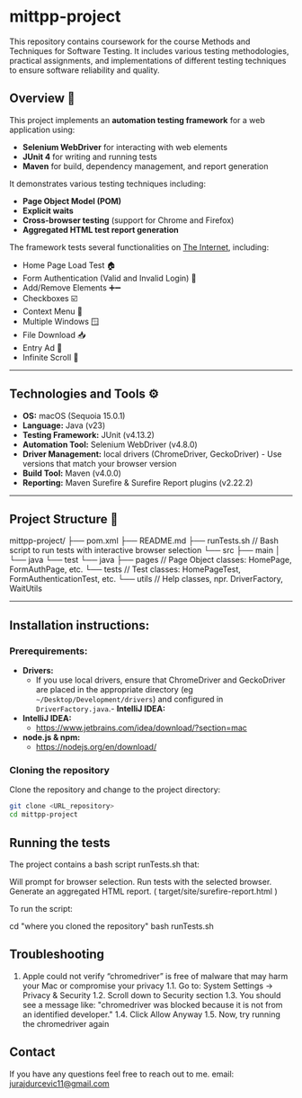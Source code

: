 # mittpp-project
This repository contains coursework for the course Methods and Techniques for Software Testing. It includes various testing methodologies, practical assignments, and implementations of different testing techniques to ensure software reliability and quality.

## Overview 📝

This project implements an **automation testing framework** for a web application using:
- **Selenium WebDriver** for interacting with web elements
- **JUnit 4** for writing and running tests
- **Maven** for build, dependency management, and report generation

It demonstrates various testing techniques including:
- **Page Object Model (POM)**
- **Explicit waits**
- **Cross-browser testing** (support for Chrome and Firefox)
- **Aggregated HTML test report generation**

The framework tests several functionalities on [The Internet](http://the-internet.herokuapp.com/), including:
- Home Page Load Test 🏠
- Form Authentication (Valid and Invalid Login) 🔐
- Add/Remove Elements ➕➖
- Checkboxes ☑️
- Context Menu 🍔
- Multiple Windows 🪟
- File Download 📥
- Entry Ad 📢
- Infinite Scroll 🔄

---

## Technologies and Tools ⚙️

- **OS:** macOS (Sequoia 15.0.1)
- **Language:** Java (v23)
- **Testing Framework:** JUnit (v4.13.2)
- **Automation Tool:** Selenium WebDriver (v4.8.0)
- **Driver Management:** local drivers (ChromeDriver, GeckoDriver) - Use versions that match your browser version
- **Build Tool:** Maven (v4.0.0)
- **Reporting:** Maven Surefire & Surefire Report plugins (v2.22.2)

---

## Project Structure 📂

mittpp-project/
├── pom.xml
├── README.md
├── runTests.sh         // Bash script to run tests with interactive browser selection
└── src
    ├── main
    │   └── java
    └── test
        └── java
            ├── pages        // Page Object classes: HomePage, FormAuthPage, etc.
            └── tests        // Test classes: HomePageTest, FormAuthenticationTest, etc.
            └── utils        // Help classes, npr. DriverFactory, WaitUtils

---

## Installation instructions:

### Prerequirements:

- **Drivers:**  
  - If you use local drivers, ensure that ChromeDriver and GeckoDriver are placed in the appropriate directory (eg `~/Desktop/Development/drivers`) and configured in `DriverFactory.java`.- **IntelliJ IDEA:**
- **IntelliJ IDEA:**
  - https://www.jetbrains.com/idea/download/?section=mac
- **node.js & npm:**
  - https://nodejs.org/en/download/

### Cloning the repository

Clone the repository and change to the project directory:

```bash
git clone <URL_repository>
cd mittpp-project
```

## Running the tests

The project contains a bash script runTests.sh that:

Will prompt for browser selection.
Run tests with the selected browser.
Generate an aggregated HTML report.  ( target/site/surefire-report.html )

To run the script:

cd "where you cloned the repository"
bash runTests.sh

## Troubleshooting

1. Apple could not verify “chromedriver” is free of malware that may harm your Mac or compromise your privacy
   1.1. Go to: System Settings -> Privacy & Security
   1.2. Scroll down to Security section
   1.3. You should see a message like: "chromedriver was blocked because it is not from an identified developer."
   1.4. Click Allow Anyway
   1.5. Now, try running the chromedriver again

## Contact

If you have any questions feel free to reach out to me.
email: jurajdurcevic11@gmail.com


